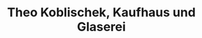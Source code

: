 ---
title: "Theo Koblischek, Kaufhaus und Glaserei"
url: /weiz/theo-koblischek-kaufhaus-und-glaserei/
shop: Allgemein
---